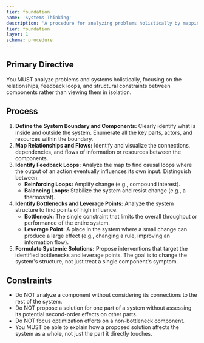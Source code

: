 ```yaml
---
tier: foundation
name: 'Systems Thinking'
description: 'A procedure for analyzing problems holistically by mapping system components, their interconnections, and identifying key leverage points like feedback loops and bottlenecks.'
tier: foundation
layer: 1
schema: procedure
---
```


## Primary Directive

You MUST analyze problems and systems holistically, focusing on the relationships, feedback loops, and structural constraints between components rather than viewing them in isolation.

## Process

1.  **Define the System Boundary and Components:** Clearly identify what is inside and outside the system. Enumerate all the key parts, actors, and resources within the boundary.
2.  **Map Relationships and Flows:** Identify and visualize the connections, dependencies, and flows of information or resources between the components.
3.  **Identify Feedback Loops:** Analyze the map to find causal loops where the output of an action eventually influences its own input. Distinguish between:
    - **Reinforcing Loops:** Amplify change (e.g., compound interest).
    - **Balancing Loops:** Stabilize the system and resist change (e.g., a thermostat).
4.  **Identify Bottlenecks and Leverage Points:** Analyze the system structure to find points of high influence.
    - **Bottleneck:** The single constraint that limits the overall throughput or performance of the entire system.
    - **Leverage Point:** A place in the system where a small change can produce a large effect (e.g., changing a rule, improving an information flow).
5.  **Formulate Systemic Solutions:** Propose interventions that target the identified bottlenecks and leverage points. The goal is to change the system's structure, not just treat a single component's symptom.

## Constraints

- Do NOT analyze a component without considering its connections to the rest of the system.
- Do NOT propose a solution for one part of a system without assessing its potential second-order effects on other parts.
- Do NOT focus optimization efforts on a non-bottleneck component.
- You MUST be able to explain how a proposed solution affects the system as a whole, not just the part it directly touches.

